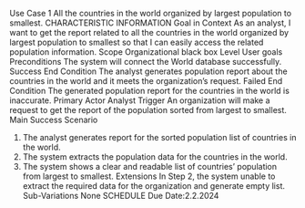 Use Case 1
All the countries in the world organized by largest population to smallest.
CHARACTERISTIC INFORMATION
Goal in Context
As an analyst, I want to get the report related to all the countries in the world organized by largest population to smallest so that I can easily access the related population information.
Scope
Organizational black box
Level
User goals
Preconditions
The system will connect the World database successfully.
Success End Condition
The analyst generates population report about the countries in the world and it meets the organization’s request.
Failed End Condition
The generated population report for the countries in the world is inaccurate.
Primary Actor
Analyst
Trigger
An organization will make a request to get the report of the population sorted from largest to smallest.
Main Success Scenario
1.  The analyst generates report for the sorted population list of countries in the world.
2.  The system extracts the population data for the countries in the world.
3.  The system shows a clear and readable list of countries’ population from largest to smallest.
Extensions
In Step 2, the system unable to extract the required data for the organization and generate empty list.
Sub-Variations
None
SCHEDULE
Due Date:2.2.2024
